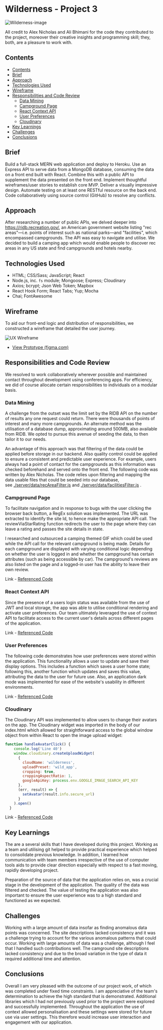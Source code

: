 # Wilderness - Project 3

![Wilderness-image](./Wilderness.png)

All credit to Alex Nicholas and Ali Bhimani for the code they contributed to the project, moreover their creative insights and programming skill; they, both, are a pleasure to work with.

## Contents

- [Contents](#contents)
- [Brief](#brief)
- [Approach](#approach)
- [Technologies Used](#technologies-used)
- [Wireframe](#wireframe)
- [Responsibilities and Code Review](#responsibilities-and-code-review)
  - [Data Mining](#data-mining)
  - [Campground Page](#campground-page)
  - [React Context API](#react-context-api)
  - [User Preferences](#user-preferences)  
  - [Cloudinary](#cloudinary)
- [Key Learnings](#key-learnings)
- [Challenges](#challenges)
- [Conclusions](#conclusions)

## Brief

Build a full-stack MERN web application and deploy to Heroku. Use an Express API to serve data from a MongoDB database, consuming the data on a front end built with React. Combine this with a public API to supplement the data presented on the front end. Implement thoughtful wireframes/user stories to establish core MVP. Deliver a visually impressive design. Automate testing on at least one RESTful resource on the back end. Code collaboratively using source control (GitHub) to resolve any conflicts.


## Approach

After researching a number of public APIs, we delved deeper into https://ridb.recreation.gov/, an American government website listing "rec areas"—i.e. points of interest such as national parks—and "facilities", which encompassed campgrounds. The API was easy to navigate and utilise. We decided to build a camping app which would enable people to discover rec areas in any US state and find campgrounds and hotels nearby.

## Technologies Used
- HTML; CSS/Sass; JavaScript; React
- Node.js, inc. `fs` module; Mongoose; Express; Cloudinary
- Axios; bcrypt; Json Web Token; Mapbox
- React Hook Form; React Tabs; Yup; Mocha
- Chai; FontAwesome

## Wireframe

To aid our front-end logic and distribution of responsibilities, we constructed a wireframe that detailed the user journey.

![UX Wireframe](./Wilderness-wireframe.png)

- [View Prototype (figma.com)](https://www.figma.com/proto/j1Ma7hLvkwkZHrXgt4odsO/Wilderness?node-id=3%3A3&viewport=116%2C351%2C0.11993156373500824&scaling=scale-down)

## Responsibilities and Code Review

We resolved to work collaboratively wherever possible and maintained contact throughout development using conferencing apps. For efficiency, we did of course allocate certain responsibilities to individuals on a modular basis.

### Data Mining

A challenge from the outset was the limit set by the RIDB API on the number of results any one request could return. There were thousands of points of interest and many more campgrounds. An alternate method was the utilisation of a database dump, approximating around 500MB, also available from RIDB. We opted to pursue this avenue of seeding the data, to then tailor it to our needs.

An advantage of this approach was that filtering of the data could be applied before storage in our backend. Also quality control could be applied to ensure a consistent and predictable user experience. For example, users always had a point of contact for the campgrounds as this information was checked beforehand and served onto the front end. The following code was written by Alex Nicholas. The code relies upon filtering and mapping the data usable files that could be seeded into our database, see [./server/data/recAreaFilter.js](https://github.com/RichardBekoe/Wilderness/blob/master/server/data/recAreaFilter.js) and [./server/data/facilitiesFilter.js](https://github.com/RichardBekoe/Wilderness/blob/master/server/data/facilitiesFilter.js) .


### Campground Page

To facilitate navigation and in response to bugs with the user clicking the browser back button, a RegEx solution was implemented. The URL was extracted to identify the site Id, to hence make the appropriate API call. The reviewViaStarRating function redirects the user to the page where they can leave a rating and passes the site details in state.

I researched and outsourced a camping themed GIF which could be used while the API call for the relevant campground is being made. Details for each campground are displayed with varying conditional logic depending on whether the user is logged in and whether the campground has certain attributes (such as being accessible by car). The campground's reviews are also listed on the page and a logged-in user has the ability to leave their own review.

Link - [Referenced Code](https://github.com/RichardBekoe/Wilderness/blob/master/src/components/SingleCampground.js)

### React Context API

Since the presence of a users login status was available from the use of JWT and local storage, the app was able to utilise conditional rendering and activate user preferences. Our team ultimately leveraged the use of context API to facilitate access to the current user's details across different pages of the application.

Link - [Referenced Code](https://github.com/RichardBekoe/Wilderness/blob/master/src/components/Context.js)


### User Preferences

The following code demonstrates how user preferences were stored within the application. This functionality allows a user to update and save their display options. This includes a function which saves a user home state; following this, another function which updates and saves this value, attributing the data to the user for future use. Also, an application dark mode was implemented for ease of the website's usability in different environments.

Link - [Referenced Code](https://github.com/RichardBekoe/Wilderness/blob/master/src/components/Settings.js)


### Cloudinary

The Cloudinary API was implemented to allow users to change their avatars on the app. The Cloudinary widget was imported in the body of our index.html which allowed for straightforward access to the global window object from within React to open the image upload widget:

``` javascript
function handleAvatarClick() {
    console.log('Line 40')
    window.cloudinary.createUploadWidget(
      {
        cloudName: 'wilderness',
        uploadPreset: 'wild_app',
        cropping: true,
        croppingAspectRatio: 1,
        googleApiKey: process.env.GOOGLE_IMAGE_SEARCH_API_KEY
      },
      (err, result) => {
        setAvatar(result.info.secure_url)
      }
    ).open()
  }

```

Link - [Referenced Code](https://github.com/RichardBekoe/Wilderness/blob/master/src/components/MyAccount.js)


## Key Learnings

The are a several skills that I have developed during this project. Working as a team and utilising git helped to provide practical experience which helped to consolidate previous knowledge. In addition, I learned how communication with team members irrespective of the use of computer tools aids to provide clear direction especially with respect to a fast moving, rapidly developing project.

Preparation of the source of data that the application relies on, was a crucial stage in the development of the application. The quality of the data was filtered and checked. The value of testing the application was also important to ensure the user experience was to a high standard and functioned as we expected.

## Challenges

Working with a large amount of data insofar as finding anomalous data points was concerned. The site descriptions lacked consistency and it was a challenge trying to account for the various anomalous patterns that could occur. Working with large amounts of data was a challenge, although I feel that I handled such contributions well. The camground site descriptions lacked consistency and due to the broad variation in the type of data it required additional time and attention.

## Conclusions

Overall I am very pleased with the outcome of our project work, of which was completed under fixed time constraints. I am appreciative of the team's determination to achieve the high standard that is demonstrated. Additional libraries which I had not previously used prior to the project were explored and successfully implemented. Throughout the application the use of context allowed personalisation and these settings were stored for future use via user settings. This therefore would increase user interaction and engagement with our application.


